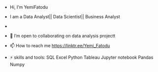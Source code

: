 -  Hi, I’m YemiFatodu
-  I am a Data Analyst|| Data Scientist|| Business Analyst
- 
- 💞️ I’m open to collaborating on data analysis projectt
- 📫 How to reach me https://linktr.ee/Yemi_Fatodu
  
- ⚡ skills and tools:
 SQL
 Excel
 Python
 Tableau
 Jupyter notebook
 Pandas
 Numpy

<!---
yemifatodu/yemifatodu is a ✨ special ✨ repository because its `README.md` (this file) appears on your GitHub profile.
You can click the Preview link to take a look at your changes.
--->
